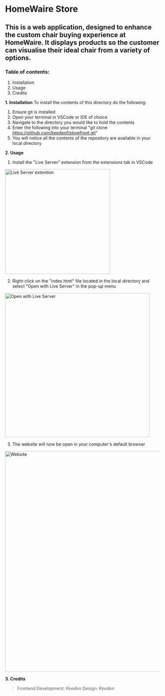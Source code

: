 # HomeWaire Store

## This is a web application, designed to enhance the custom chair buying experience at HomeWaire. It displays products so the customer can visualise their ideal chair from a variety of options.

### Table of contents:
1. Installation
2. Usage
3. Credits

**1. Installation**
To install the contents of this directory do the following:
1. Ensure git is installed
2. Open your terminal in VSCode or IDE of choice
3. Navigate to the directory you would like to hold the contents
4. Enter the following into your terminal "git clone https://github.com/keedenf/storefront.git"
5. You will notice all the contents of the repository are available in your local directory

**2. Usage**
1. Install the "Live Server" extension from the extensions tab in VSCode
<img width="342" alt="Live Server extention" src="https://github.com/user-attachments/assets/832f64c4-9fd1-44af-9bcc-74243c0efd61">

2. Right-click on the "index.html" file located in the local directory and select "Open with Live Server" in the pop-up menu
<img width="470" alt="Open with Live Server" src="https://github.com/user-attachments/assets/f6b5cab4-873d-45a6-8714-609bbd46d85c">

3. The website will now be open in your computer's default browser
<img width="720" alt="Website" src="https://github.com/user-attachments/assets/b7dbbe38-7208-45ef-862f-0d148eed619d">


**3. Credits**
> Frontend Development: _Keeden_
> Design: _Keeden_
